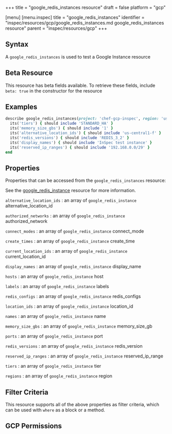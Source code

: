 +++
title = "google_redis_instances resource"
draft = false
platform = "gcp"

[menu]
  [menu.inspec]
    title = "google_redis_instances"
    identifier = "inspec/resources/gcp/google_redis_instances.md google_redis_instances resource"
    parent = "inspec/resources/gcp"
+++

## Syntax

A `google_redis_instances` is used to test a Google Instance resource

## Beta Resource

This resource has beta fields available. To retrieve these fields, include `beta: true` in the constructor for the resource

## Examples

```ruby
describe google_redis_instances(project: 'chef-gcp-inspec', region: 'us-central1') do
  its('tiers') { should include 'STANDARD_HA' }
  its('memory_size_gbs') { should include '1' }
  its('alternative_location_ids') { should include 'us-central1-f' }
  its('redis_versions') { should include 'REDIS_3_2' }
  its('display_names') { should include 'InSpec test instance' }
  its('reserved_ip_ranges') { should include '192.168.0.0/29' }
end
```

## Properties

Properties that can be accessed from the `google_redis_instances` resource:

See the [google_redis_instance](/inspec/resources/google_redis_instance/#properties) resource for more information.

`alternative_location_ids`
: an array of `google_redis_instance` alternative_location_id

`authorized_networks`
: an array of `google_redis_instance` authorized_network

`connect_modes`
: an array of `google_redis_instance` connect_mode

`create_times`
: an array of `google_redis_instance` create_time

`current_location_ids`
: an array of `google_redis_instance` current_location_id

`display_names`
: an array of `google_redis_instance` display_name

`hosts`
: an array of `google_redis_instance` host

`labels`
: an array of `google_redis_instance` labels

`redis_configs`
: an array of `google_redis_instance` redis_configs

`location_ids`
: an array of `google_redis_instance` location_id

`names`
: an array of `google_redis_instance` name

`memory_size_gbs`
: an array of `google_redis_instance` memory_size_gb

`ports`
: an array of `google_redis_instance` port

`redis_versions`
: an array of `google_redis_instance` redis_version

`reserved_ip_ranges`
: an array of `google_redis_instance` reserved_ip_range

`tiers`
: an array of `google_redis_instance` tier

`regions`
: an array of `google_redis_instance` region

## Filter Criteria

This resource supports all of the above properties as filter criteria, which can be used
with `where` as a block or a method.

## GCP Permissions
